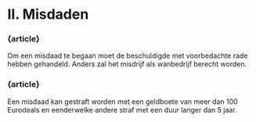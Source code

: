 # II. Misdaden

### {article}
Om een misdaad te begaan moet de beschuldigde met voorbedachte rade hebben gehandeld. Anders zal het misdrijf als wanbedrijf berecht worden.

### {article}
Een misdaad kan gestraft worden met een geldboete van meer dan 100 Eurodeals en eenderwelke andere straf met een duur langer dan 5 jaar.
